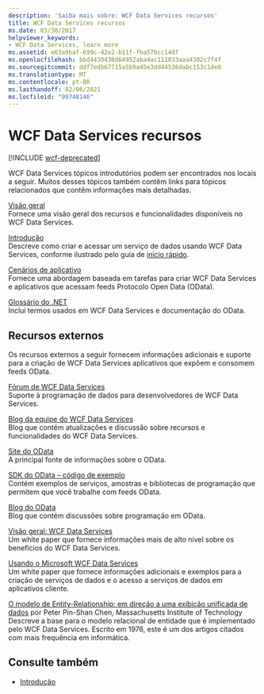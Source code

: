 ```yaml
---
description: 'Saiba mais sobre: WCF Data Services recursos'
title: WCF Data Services recursos
ms.date: 03/30/2017
helpviewer_keywords:
- WCF Data Services, learn more
ms.assetid: e63a9baf-699c-42e2-b11f-fba57bcc14df
ms.openlocfilehash: bbd4430430d64952aba4ac111033aaa4302c7f4f
ms.sourcegitcommit: ddf7edb67715a5b9a45e3dd44536dabc153c1de0
ms.translationtype: MT
ms.contentlocale: pt-BR
ms.lasthandoff: 02/06/2021
ms.locfileid: "99748146"
---
```

# <a name="wcf-data-services-resources"></a>WCF Data Services recursos

[!INCLUDE [wcf-deprecated](~/includes/wcf-deprecated.md)]

WCF Data Services tópicos introdutórios podem ser encontrados nos locais a seguir. Muitos desses tópicos também contêm links para tópicos relacionados que contêm informações mais detalhadas.  
  
 [Visão geral](wcf-data-services-overview.md)  
 Fornece uma visão geral dos recursos e funcionalidades disponíveis no WCF Data Services.  
  
 [Introdução](../adonet/ef/getting-started.md)  
 Descreve como criar e acessar um serviço de dados usando WCF Data Services, conforme ilustrado pelo guia de [início rápido](quickstart-wcf-data-services.md).  
  
 [Cenários de aplicativo](application-scenarios-wcf-data-services.md)  
 Fornece uma abordagem baseada em tarefas para criar WCF Data Services e aplicativos que acessam feeds Protocolo Open Data (OData).  
  
 [Glossário do .NET](../../../standard/glossary.md)  
 Inclui termos usados em WCF Data Services e documentação do OData.  
  
## <a name="external-resources"></a>Recursos externos  

 Os recursos externos a seguir fornecem informações adicionais e suporte para a criação de WCF Data Services aplicativos que expõem e consomem feeds OData.  
  
 [Fórum de WCF Data Services](https://social.msdn.microsoft.com/Forums/en-US/home?forum=adodotnetdataservices)  
 Suporte à programação de dados para desenvolvedores de WCF Data Services.  
  
 [Blog da equipe do WCF Data Services](/archive/blogs/astoriateam/)  
 Blog que contém atualizações e discussão sobre recursos e funcionalidades do WCF Data Services.  
  
 [Site do OData](https://www.odata.org/)  
 A principal fonte de informações sobre o OData.  
  
 [SDK do OData – código de exemplo](https://www.odata.org/ecosystem/#sdk)  
 Contém exemplos de serviços, amostras e bibliotecas de programação que permitem que você trabalhe com feeds OData.  
  
 [Blog do OData](https://www.odata.org/blog/)  
 Blog que contém discussões sobre programação em OData.  
  
 [Visão geral: WCF Data Services](/previous-versions/visualstudio/visual-studio-2008/cc956153(v=msdn.10))  
 Um white paper que fornece informações mais de alto nível sobre os benefícios do WCF Data Services.  
  
 [Usando o Microsoft WCF Data Services](/previous-versions/visualstudio/visual-studio-2008/cc907912(v=msdn.10))  
 Um white paper que fornece informações adicionais e exemplos para a criação de serviços de dados e o acesso a serviços de dados em aplicativos cliente.  
  
 [O modelo de Entity-Relationship: em direção a uma exibição unificada de dados](https://dl.acm.org/doi/10.1145/320434.320440) por Peter Pin-Shan Chen, Massachusetts Institute of Technology  
 Descreve a base para o modelo relacional de entidade que é implementado pelo WCF Data Services. Escrito em 1976, este é um dos artigos citados com mais frequência em informática.  
  
## <a name="see-also"></a>Consulte também

- [Introdução](getting-started-with-wcf-data-services.md)
